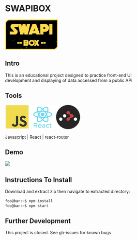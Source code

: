 # SWAPIBOX
<img src="/src/assets/readme/logo.png" width="175" height="100">

## Intro
This is an educational project designed to practice front-end UI development and displaying of data accessed from a public API

## Tools
<img src="/src/assets/readme/js.png" width="80" height="80"> <img src="/src/assets/readme/react.png" width="80" height="80"> <img src="/src/assets/readme/react-router.png" width="80" height="80">

Javascript  |  React  |  react-router

## Demo
![](/src/assets/readme/SWAPIbox.gif)

## Instructions To Install
Download and extract zip then navigate to extracted directory:
```console
foo@bar:~$ npm install
foo@bar:~$ npm start
```

## Further Development
This project is closed.  See gh-issues for known bugs
